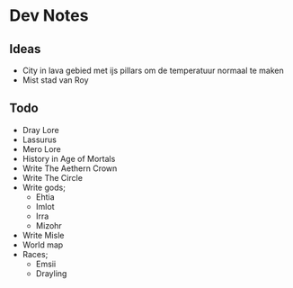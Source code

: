 

# Dev Notes

## Ideas
- City in lava gebied met ijs pillars om de temperatuur normaal te maken
- Mist stad van Roy


## Todo

- Dray Lore
- Lassurus
- Mero Lore
- History in Age of Mortals
- Write The Aethern Crown
- Write The Circle
- Write gods;
  - Ehtia
  - Imlot
  - Irra
  - Mizohr
- Write Misle
- World map
- Races;
  - Emsii
  - Drayling
